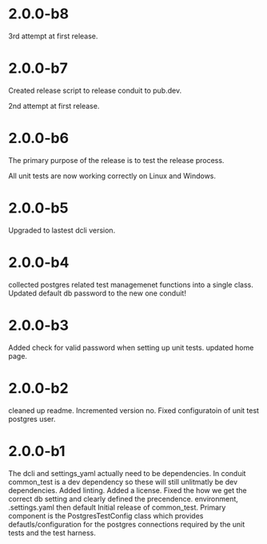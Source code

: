 # 2.0.0-b8
3rd attempt at first release.

# 2.0.0-b7
Created release script to release conduit to pub.dev.

2nd attempt at first release.

# 2.0.0-b6
The primary purpose of the release is to test the release process.

All unit tests are now working correctly on Linux and Windows.

# 2.0.0-b5
Upgraded to lastest dcli version.

# 2.0.0-b4
collected postgres related test managemenet functions into a single class.
Updated default db password to the new one conduit!

# 2.0.0-b3
Added check for valid password when setting up unit tests.
updated home page.

# 2.0.0-b2
cleaned up readme. Incremented version no.
Fixed configuratoin of unit test postgres user.

# 2.0.0-b1
The dcli and settings_yaml actually need to be dependencies. In conduit common_test is a dev dependency so these will still unlitmatly be dev dependencies.
Added linting.
Added a license.
Fixed the how we get the correct db setting and clearly defined the precendence. environment, .settings.yaml then default
Initial release of common_test. Primary component is the PostgresTestConfig class which provides defautls/configuration for the postgres connections required by the unit tests and the test harness.



